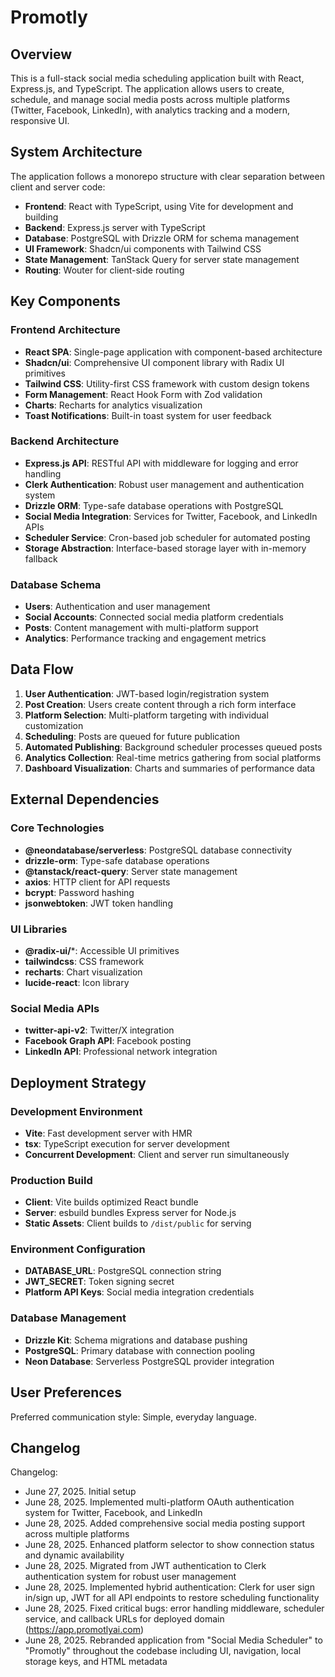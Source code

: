 # Promotly

## Overview

This is a full-stack social media scheduling application built with React, Express.js, and TypeScript. The application allows users to create, schedule, and manage social media posts across multiple platforms (Twitter, Facebook, LinkedIn), with analytics tracking and a modern, responsive UI.

## System Architecture

The application follows a monorepo structure with clear separation between client and server code:

- **Frontend**: React with TypeScript, using Vite for development and building
- **Backend**: Express.js server with TypeScript
- **Database**: PostgreSQL with Drizzle ORM for schema management
- **UI Framework**: Shadcn/ui components with Tailwind CSS
- **State Management**: TanStack Query for server state management
- **Routing**: Wouter for client-side routing

## Key Components

### Frontend Architecture
- **React SPA**: Single-page application with component-based architecture
- **Shadcn/ui**: Comprehensive UI component library with Radix UI primitives
- **Tailwind CSS**: Utility-first CSS framework with custom design tokens
- **Form Management**: React Hook Form with Zod validation
- **Charts**: Recharts for analytics visualization
- **Toast Notifications**: Built-in toast system for user feedback

### Backend Architecture
- **Express.js API**: RESTful API with middleware for logging and error handling
- **Clerk Authentication**: Robust user management and authentication system
- **Drizzle ORM**: Type-safe database operations with PostgreSQL
- **Social Media Integration**: Services for Twitter, Facebook, and LinkedIn APIs
- **Scheduler Service**: Cron-based job scheduler for automated posting
- **Storage Abstraction**: Interface-based storage layer with in-memory fallback

### Database Schema
- **Users**: Authentication and user management
- **Social Accounts**: Connected social media platform credentials
- **Posts**: Content management with multi-platform support
- **Analytics**: Performance tracking and engagement metrics

## Data Flow

1. **User Authentication**: JWT-based login/registration system
2. **Post Creation**: Users create content through a rich form interface
3. **Platform Selection**: Multi-platform targeting with individual customization
4. **Scheduling**: Posts are queued for future publication
5. **Automated Publishing**: Background scheduler processes queued posts
6. **Analytics Collection**: Real-time metrics gathering from social platforms
7. **Dashboard Visualization**: Charts and summaries of performance data

## External Dependencies

### Core Technologies
- **@neondatabase/serverless**: PostgreSQL database connectivity
- **drizzle-orm**: Type-safe database operations
- **@tanstack/react-query**: Server state management
- **axios**: HTTP client for API requests
- **bcrypt**: Password hashing
- **jsonwebtoken**: JWT token handling

### UI Libraries
- **@radix-ui/***: Accessible UI primitives
- **tailwindcss**: CSS framework
- **recharts**: Chart visualization
- **lucide-react**: Icon library

### Social Media APIs
- **twitter-api-v2**: Twitter/X integration
- **Facebook Graph API**: Facebook posting
- **LinkedIn API**: Professional network integration

## Deployment Strategy

### Development Environment
- **Vite**: Fast development server with HMR
- **tsx**: TypeScript execution for server development
- **Concurrent Development**: Client and server run simultaneously

### Production Build
- **Client**: Vite builds optimized React bundle
- **Server**: esbuild bundles Express server for Node.js
- **Static Assets**: Client builds to `/dist/public` for serving

### Environment Configuration
- **DATABASE_URL**: PostgreSQL connection string
- **JWT_SECRET**: Token signing secret
- **Platform API Keys**: Social media integration credentials

### Database Management
- **Drizzle Kit**: Schema migrations and database pushing
- **PostgreSQL**: Primary database with connection pooling
- **Neon Database**: Serverless PostgreSQL provider integration

## User Preferences

Preferred communication style: Simple, everyday language.

## Changelog

Changelog:
- June 27, 2025. Initial setup
- June 28, 2025. Implemented multi-platform OAuth authentication system for Twitter, Facebook, and LinkedIn
- June 28, 2025. Added comprehensive social media posting support across multiple platforms
- June 28, 2025. Enhanced platform selector to show connection status and dynamic availability
- June 28, 2025. Migrated from JWT authentication to Clerk authentication system for robust user management
- June 28, 2025. Implemented hybrid authentication: Clerk for user sign in/sign up, JWT for all API endpoints to restore scheduling functionality
- June 28, 2025. Fixed critical bugs: error handling middleware, scheduler service, and callback URLs for deployed domain (https://app.promotlyai.com)
- June 28, 2025. Rebranded application from "Social Media Scheduler" to "Promotly" throughout the codebase including UI, navigation, local storage keys, and HTML metadata